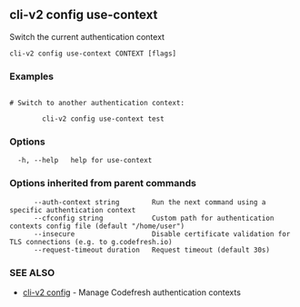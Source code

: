 ## cli-v2 config use-context

Switch the current authentication context

```
cli-v2 config use-context CONTEXT [flags]
```

### Examples

```

# Switch to another authentication context:

        cli-v2 config use-context test
```

### Options

```
  -h, --help   help for use-context
```

### Options inherited from parent commands

```
      --auth-context string        Run the next command using a specific authentication context
      --cfconfig string            Custom path for authentication contexts config file (default "/home/user")
      --insecure                   Disable certificate validation for TLS connections (e.g. to g.codefresh.io)
      --request-timeout duration   Request timeout (default 30s)
```

### SEE ALSO

* [cli-v2 config](cli-v2_config.md)	 - Manage Codefresh authentication contexts

